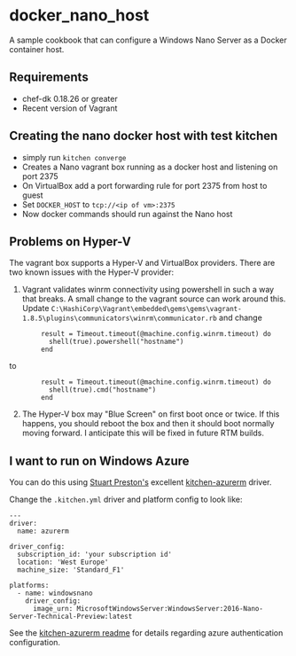 # docker_nano_host

A sample cookbook that can configure a Windows Nano Server as a Docker container host.

## Requirements

* chef-dk 0.18.26 or greater
* Recent version of Vagrant

## Creating the nano docker host with test kitchen

* simply run `kitchen converge`
* Creates a Nano vagrant box running as a docker host and listening on port 2375
* On VirtualBox add a port forwarding rule for port 2375 from host to guest
* Set `DOCKER_HOST` to `tcp://<ip of vm>:2375`
* Now docker commands should run against the Nano host

## Problems on Hyper-V

The vagrant box supports a Hyper-V and VirtualBox providers. There are two known issues with the Hyper-V provider:

1. Vagrant validates winrm connectivity using powershell in such a way that breaks. A small change to the vagrant source can work around this. Update `C:\HashiCorp\Vagrant\embedded\gems\gems\vagrant-1.8.5\plugins\communicators\winrm\communicator.rb` and change

```
        result = Timeout.timeout(@machine.config.winrm.timeout) do
          shell(true).powershell("hostname")
        end
```
to
```
        result = Timeout.timeout(@machine.config.winrm.timeout) do
          shell(true).cmd("hostname")
        end
```

2. The Hyper-V box may "Blue Screen" on first boot once or twice. If this happens, you should reboot the box and then it should boot normally moving forward. I anticipate this will be fixed in future RTM builds.

## I want to run on Windows Azure

You can do this using [Stuart Preston's](https://github.com/stuartpreston) excellent [kitchen-azurerm](https://github.com/pendrica/kitchen-azurerm) driver.

Change the `.kitchen.yml` driver and platform config to look like:

```
---
driver:
  name: azurerm

driver_config:
  subscription_id: 'your subscription id'
  location: 'West Europe'
  machine_size: 'Standard_F1'

platforms:
  - name: windowsnano
    driver_config:
      image_urn: MicrosoftWindowsServer:WindowsServer:2016-Nano-Server-Technical-Preview:latest
```

See the [kitchen-azurerm readme](https://github.com/pendrica/kitchen-azurerm) for details regarding azure authentication configuration.
